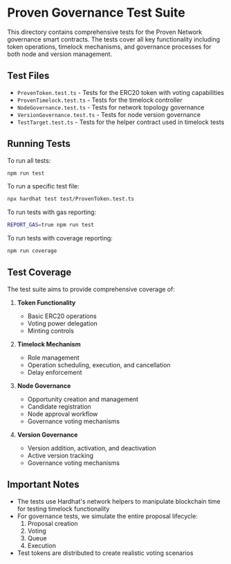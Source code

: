 # Proven Governance Test Suite

This directory contains comprehensive tests for the Proven Network governance smart contracts. The tests cover all key functionality including token operations, timelock mechanisms, and governance processes for both node and version management.

## Test Files

- `ProvenToken.test.ts` - Tests for the ERC20 token with voting capabilities
- `ProvenTimelock.test.ts` - Tests for the timelock controller
- `NodeGovernance.test.ts` - Tests for network topology governance
- `VersionGovernance.test.ts` - Tests for node version governance
- `TestTarget.test.ts` - Tests for the helper contract used in timelock tests

## Running Tests

To run all tests:

```bash
npm run test
```

To run a specific test file:

```bash
npx hardhat test test/ProvenToken.test.ts
```

To run tests with gas reporting:

```bash
REPORT_GAS=true npm run test
```

To run tests with coverage reporting:

```bash
npm run coverage
```

## Test Coverage

The test suite aims to provide comprehensive coverage of:

1. **Token Functionality**
   - Basic ERC20 operations
   - Voting power delegation
   - Minting controls

2. **Timelock Mechanism**
   - Role management
   - Operation scheduling, execution, and cancellation
   - Delay enforcement

3. **Node Governance**
   - Opportunity creation and management
   - Candidate registration
   - Node approval workflow
   - Governance voting mechanisms

4. **Version Governance**
   - Version addition, activation, and deactivation
   - Active version tracking
   - Governance voting mechanisms

## Important Notes

- The tests use Hardhat's network helpers to manipulate blockchain time for testing timelock functionality
- For governance tests, we simulate the entire proposal lifecycle:
  1. Proposal creation
  2. Voting
  3. Queue
  4. Execution
- Test tokens are distributed to create realistic voting scenarios
